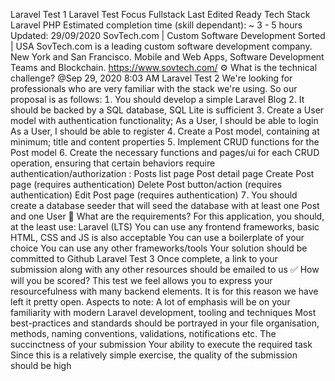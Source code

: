 Laravel Test 1
Laravel Test
Focus Fullstack
Last Edited
Ready
Tech Stack Laravel PHP
Estimated completion time (skill dependant): ~ 3 - 5 hours
Updated: 29/09/2020
SovTech.com | Custom Software Development Sorted | USA
SovTech.com is a leading custom software development company. New York and San Francisco.
Mobile and Web Apps, Software Development Teams and Blockchain.
https://www.sovtech.com/
⚙ What is the technical challenge?
Sep 29, 2020 803 AM
Laravel Test 2
We're looking for professionals who are very familiar with the stack we're
using.
So our proposal is as follows:
 You should develop a simple Laravel Blog
 It should be backed by a SQL database, SQL Lite is sufficient
 Create a User model with authentication functionality;
As a User, I should be able to login
As a User, I should be able to register
 Create a Post model, containing at minimum; title and content properties
 Implement CRUD functions for the Post model
 Create the necessary functions and pages/ui for each CRUD operation,
ensuring that certain behaviors require authentication/authorization :
Posts list page
Post detail page
Create Post page (requires authentication)
Delete Post button/action (requires authentication)
Edit Post page (requires authentication)
 You should create a database seeder that will seed the database with at
least one Post and one User
👮 What are the requirements?
For this application, you should, at the least use:
Laravel LTS
You can use any frontend frameworks, basic HTML, CSS and JS is also
acceptable
You can use a boilerplate of your choice
You can use any other frameworks/tools
Your solution should be committed to Github
Laravel Test 3
Once complete, a link to your submission along with any other resources
should be emailed to us
✅ How will you be scored?
This test we feel allows you to express your resourcefulness with many
backend elements. It is for this reason we have left it pretty open.
Aspects to note:
A lot of emphasis will be on your familiarity with modern Laravel
development, tooling and techniques
Most best-practices and standards should be portrayed in your file
organisation, methods, naming conventions, validations, notifications etc.
The succinctness of your submission
Your ability to execute the required task
Since this is a relatively simple exercise, the quality of the submission
should be high
